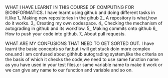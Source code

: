 WHAT I HAVE LEARNT IN THIS COURSE OF COMPUTING FOR BIOINFORMATICS.
 I have learnt using github and doing different tasks in it.like
 1_ Making new repositories in the gihub
 2_ A repository is what,how do it works.
 3_ Creating my own codespace.
 4_ Checking the mechanism of autograding in github and its workflow.
 5_ Making commits onto github
 6_ How to push your code into github.
 7_ About pull requests.
 
WHAT ARE MY CONFUSIONS THAT NEED TO GET SORTED OUT.
I have learnt the basic concepts so far,but i will get stuck doin more complex one.and i am confused about githhub autograding system,like the criteria on the basis of which it checks the code,we need to use same  function name as you have used in your test files,or same variable name to make it work or we can give any name to our function and variable and so on.
